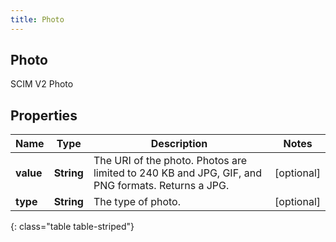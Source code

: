 ```yaml
---
title: Photo
---
```

## Photo
SCIM V2 Photo

## Properties

|Name | Type | Description | Notes|
|------------ | ------------- | ------------- | -------------|
| **value** | **String** | The URI of the photo. Photos are limited to 240 KB and JPG, GIF, and PNG formats. Returns a JPG.  | [optional] |
| **type** | **String** | The type of photo. | [optional] |
{: class="table table-striped"}


